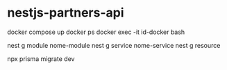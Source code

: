 # nestjs-partners-api

docker compose up
docker ps
docker exec -it id-docker bash

nest g module nome-module
nest g service nome-service
nest g resource

npx prisma migrate dev